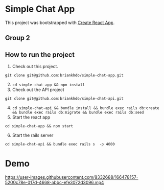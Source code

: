 # Simple Chat App

This project was bootstrapped with [Create React App](https://github.com/facebook/create-react-app).

## Group 2

## How to run the project

1. Check out this project.

```
git clone git@github.com:briankhdo/simple-chat-app.git
```

2. `cd simple-chat-app && npm install`
3. Check out the API project

```
git clone git@github.com:briankhdo/simple-chat-api.git
```

4. `cd simple-chat-api && bundle install && bundle exec rails db:create && bundle exec rails db:migrate && bundle exec rails db:seed`
5. Start the react app

```
cd simple-chat-app && npm start
```

6. Start the rails server

```
cd simple-chat-api && bundle exec rails s  -p 4000
```

# Demo


https://user-images.githubusercontent.com/8332688/166478157-5200c78e-017d-4668-abbc-efe3072d3096.mp4

